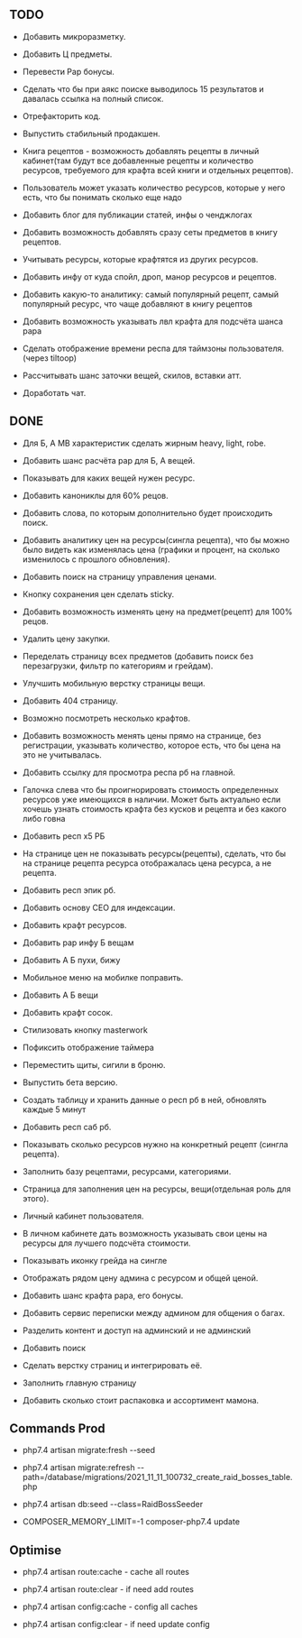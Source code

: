 ## TODO

- Добавить микроразметку.

- Добавить Ц предметы.

- Перевести Рар бонусы.

- Сделать что бы при аякс поиске выводилось 15 результатов и давалась ссылка на полный список.

- Отрефакторить код.

- Выпустить стабильный продакшен.

- Книга рецептов - возможность добавлять рецепты в личный кабинет(там будут все добавленные рецепты и количество
  ресурсов, требуемого для крафта всей книги и отдельных рецептов).

- Пользователь может указать количество ресурсов, которые у него есть, что бы понимать сколько еще надо

- Добавить блог для публикации статей, инфы о ченджлогах

- Добавить возможность добавлять сразу сеты предметов в книгу рецептов.

- Учитывать ресурсы, которые крафтятся из других ресурсов.

- Добавить инфу от куда спойл, дроп, манор ресурсов и рецептов.

- Добавить какую-то аналитику: самый популярный рецепт, самый популярный ресурс, что чаще добавляют в книгу рецептов

- Добавить возможность указывать лвл крафта для подсчёта шанса рара

- Сделать отображение времени респа для таймзоны пользователя. (через tiltoop)

- Рассчитывать шанс заточки вещей, скилов, вставки атт.

- Доработать чат.

## DONE

- Для Б, А МВ характеристик сделать жирным heavy, light, robe.

- Добавить шанс расчёта рар для Б, А вещей.

- Показывать для каких вещей нужен ресурс.

- Добавить канониклы для 60% рецов.

- Добавить слова, по которым дополнительно будет происходить поиск.

- Добавить аналитику цен на ресурсы(сингла рецепта), что бы можно было видеть как изменялась цена (графики и процент, на
  сколько изменилось с прошлого обновления).

- Добавить поиск на страницу управления ценами.

- Кнопку сохранения цен сделать sticky.

- Добавить возможность изменять цену на предмет(рецепт) для 100% рецов.

- Удалить цену закупки.

- Переделать страницу всех предметов (добавить поиск без перезагрузки, фильтр по категориям и грейдам).

- Улучшить мобильную верстку страницы вещи.

- Добавить 404 страницу.

- Возможно посмотреть несколько крафтов.

- Добавить возможность менять цены прямо на странице, без регистрации, указывать количество, которое есть, что бы цена
  на это не учитывалась.

- Добавить ссылку для просмотра респа рб на главной.

- Галочка слева что бы проигнорировать стоимость определенных ресурсов уже имеющихся в наличии. Может быть актуально
  если хочешь узнать стоимость крафта без кусков и рецепта и без какого либо говна

- Добавить респ х5 РБ

- На странице цен не показывать ресурсы(рецепты), сделать, что бы на странице рецепта ресурса отображалась цена ресурса,
  а не рецепта.

- Добавить респ эпик рб.

- Добавить основу СЕО для индексации.

- Добавить крафт ресурсов.

- Добавить рар инфу Б вещам

- Добавить А Б пухи, бижу

- Мобильное меню на мобилке поправить.

- Добавить А Б вещи

- Добавить крафт сосок.

- Стилизовать кнопку masterwork

- Пофиксить отображение таймера

- Переместить щиты, сигили в броню.

- Выпустить бета версию.

- Создать таблицу и хранить данные о респ рб в ней, обновлять каждые 5 минут

- Добавить респ саб рб.

- Показывать сколько ресурсов нужно на конкретный рецепт (сингла рецепта).

- Заполнить базу рецептами, ресурсами, категориями.

- Страница для заполнения цен на ресурсы, вещи(отдельная роль для этого).

- Личный кабинет пользователя.

- В личном кабинете дать возможность указывать свои цены на ресурсы для лучшего подсчёта стоимости.

- Показывать иконку грейда на сингле

- Отображать рядом цену админа с ресурсом и общей ценой.

- Добавить шанс крафта рара, его бонусы.

- Добавить сервис переписки между админом для общения о багах.

- Разделить контент и доступ на админский и не админский

- Добавить поиск

- Сделать верстку страниц и интегрировать её.

- Заполнить главную страницу

- Добавить сколько стоит распаковка и ассортимент мамона.

## Commands Prod

- php7.4 artisan migrate:fresh --seed
- php7.4 artisan migrate:refresh --path=/database/migrations/2021_11_11_100732_create_raid_bosses_table.php
- php7.4 artisan db:seed --class=RaidBossSeeder

- COMPOSER_MEMORY_LIMIT=-1 composer-php7.4 update

## Optimise

- php7.4 artisan route:cache - cache all routes
- php7.4 artisan route:clear - if need add routes

- php7.4 artisan config:cache - config all caches
- php7.4 artisan config:clear - if need update config
